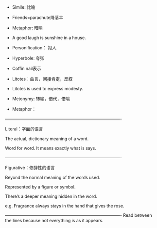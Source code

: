 
- Simile: 比喻
 - Friends=parachute降落伞

- Metaphor: 暗喻
 - A good laugh is sunshine in a house.

- Personification： 拟人

- Hyperbole: 夸张
 - Coffin nail表示

- Litotes：曲言，间接肯定，反叙
 - Litotes is used to express modesty.

- Metonymy: 转喻，借代，借喻



- Metaphor：

———————————————————————————-

Literal：字面的语言

The actual, dictionary meaning of a word.

Word for word. It means exactly what is says.

———————————————————————————-

Figurative：修辞性的语言

Beyond the normal meaning of the words used.

Represented by a figure or symbol.

There’s a deeper meaning hidden in the word.

e.g.  Fragrance always stays in the hand that gives the rose.

———————————————————————————-
Read between the lines because not everything is as it appears.
